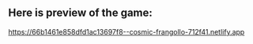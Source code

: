 Here is preview of the game:
-
https://66b1461e858dfd1ac13697f8--cosmic-frangollo-712f41.netlify.app
